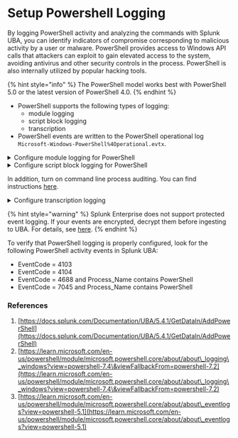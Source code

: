 # Setup Powershell Logging

By logging PowerShell activity and analyzing the commands with Splunk UBA, you can identify indicators of compromise corresponding to malicious activity by a user or malware. PowerShell provides access to Windows API calls that attackers can exploit to gain elevated access to the system, avoiding antivirus and other security controls in the process. PowerShell is also internally utilized by popular hacking tools.

{% hint style="info" %}
The PowerShell model works best with PowerShell 5.0 or the latest version of PowerShell 4.0.
{% endhint %}

* PowerShell supports the following types of logging:
  * module logging
  * script block logging
  * transcription
* PowerShell events are written to the PowerShell operational log `Microsoft-Windows-PowerShell%4Operational.evtx`.

<details>

<summary>Configure module logging for PowerShell</summary>

1. In the Group Policy Management Editor, select `Computer Configuration > Administrative Templates > Windows Components > Windows PowerShell`, and set **Turn on Module Logging** to enabled.
2. In the **Options** pane, select the button to show the Module Name.
3.  In the **Module Names** window, enter **\*** to record all modules.\


    <figure><img src="../.gitbook/assets/Screenshot 2024-11-18 151907.png" alt=""><figcaption></figcaption></figure>
4. Select **OK** in the Module Names window.
5. Select **OK** in the Module Logging window.

</details>

<details>

<summary>Configure script block logging for PowerShell</summary>

To enable script block logging, go to the Windows PowerShell GPO settings and set **Turn on PowerShell Script Block Logging** to enabled.

The steps are already written above. In the same folder just enable **Turn on PowerShell Script Block Logging.**

</details>

In addition, turn on command line process auditing. You can find instructions [here](../process-tracking/process-creation/).

<details>

<summary>Configure transcription logging</summary>

1. In Group Policy Management Editor through `Windows Components > Administrative Templates > Windows PowerShell`
2. Enable the **Turn on PowerShell Transcription** feature.

</details>

{% hint style="warning" %}
Splunk Enterprise does not support protected event logging. If your events are encrypted, decrypt them before ingesting to UBA. For details, see [here](https://docs.microsoft.com/en-us/powershell/module/microsoft.powershell.core/about/about\_logging\_windows?view=powershell-7.2#enabling-script-block-logging).
{% endhint %}

To verify that PowerShell logging is properly configured, look for the following PowerShell activity events in Splunk UBA:

* EventCode = 4103
* EventCode = 4104
* EventCode = 4688 and Process\_Name contains PowerShell
* EventCode = 7045 and Process\_Name contains PowerShell

### References

1. [https://docs.splunk.com/Documentation/UBA/5.4.1/GetDataIn/AddPowerShell](https://docs.splunk.com/Documentation/UBA/5.4.1/GetDataIn/AddPowerShell)
2. [https://learn.microsoft.com/en-us/powershell/module/microsoft.powershell.core/about/about\_logging\_windows?view=powershell-7.4\&viewFallbackFrom=powershell-7.2](https://learn.microsoft.com/en-us/powershell/module/microsoft.powershell.core/about/about\_logging\_windows?view=powershell-7.4\&viewFallbackFrom=powershell-7.2)
3. [https://learn.microsoft.com/en-us/powershell/module/microsoft.powershell.core/about/about\_eventlogs?view=powershell-5.1](https://learn.microsoft.com/en-us/powershell/module/microsoft.powershell.core/about/about\_eventlogs?view=powershell-5.1)
